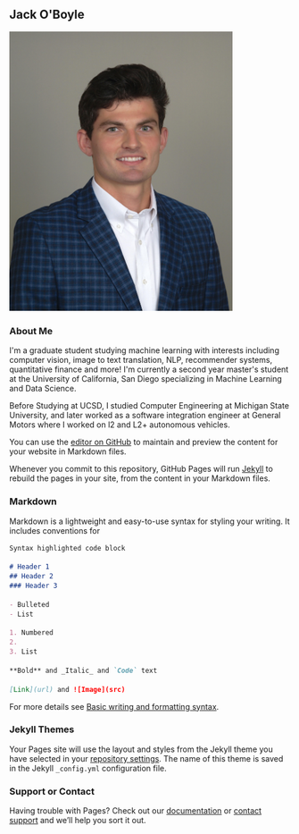 

## Jack  O'Boyle

<img src="./headshot_.jpg" alt="drawing" width="400"/>

### About Me
I'm a graduate student studying machine learning with interests including computer vision, image to text translation, NLP, recommender systems, quantitative finance and more!
I'm currently a second year master's student at the University of California, San Diego specializing in Machine Learning and Data Science. 

Before Studying at UCSD, I studied Computer Engineering at Michigan State University, and later worked as a software integration engineer at General Motors where I worked on l2 and L2+ autonomous vehicles. 

You can use the [editor on GitHub](https://github.com/jboboyle/Pages/edit/gh-pages/index.md) to maintain and preview the content for your website in Markdown files.

Whenever you commit to this repository, GitHub Pages will run [Jekyll](https://jekyllrb.com/) to rebuild the pages in your site, from the content in your Markdown files.

### Markdown

Markdown is a lightweight and easy-to-use syntax for styling your writing. It includes conventions for

```markdown
Syntax highlighted code block

# Header 1
## Header 2
### Header 3

- Bulleted
- List

1. Numbered
2. 
3. List

**Bold** and _Italic_ and `Code` text

[Link](url) and ![Image](src)
```

For more details see [Basic writing and formatting syntax](https://docs.github.com/en/github/writing-on-github/getting-started-with-writing-and-formatting-on-github/basic-writing-and-formatting-syntax).

### Jekyll Themes

Your Pages site will use the layout and styles from the Jekyll theme you have selected in your [repository settings](https://github.com/jboboyle/Pages/settings/pages). The name of this theme is saved in the Jekyll `_config.yml` configuration file.

### Support or Contact

Having trouble with Pages? Check out our [documentation](https://docs.github.com/categories/github-pages-basics/) or [contact support](https://support.github.com/contact) and we’ll help you sort it out.
